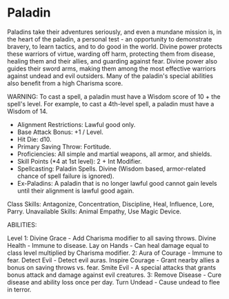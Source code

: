 # Paladin

Paladins take their adventures seriously, and even a mundane mission is, in the heart of the paladin, a personal test - an opportunity to demonstrate bravery, to learn tactics, and to do good in the world. Divine power protects these warriors of virtue, warding off harm, protecting them from disease, healing them and their allies, and guarding against fear. Divine power also guides their sword arms, making them among the most effective warriors against undead and evil outsiders. Many of the paladin's special abilities also benefit from a high Charisma score.

WARNING: To cast a spell, a paladin must have a Wisdom score of 10 + the spell's level. For example, to cast a 4th-level spell, a paladin must have a Wisdom of 14.

- Alignment Restrictions: Lawful good only.
- Base Attack Bonus: +1 / Level.
- Hit Die: d10.
- Primary Saving Throw: Fortitude.
- Proficiencies: All simple and martial weapons, all armor, and shields.
- Skill Points (*4 at 1st level): 2 + Int Modifier.
- Spellcasting: Paladin Spells. Divine (Wisdom based, armor-related chance of spell failure is ignored).
- Ex-Paladins: A paladin that is no longer lawful good cannot gain levels until their alignment is lawful good again.

Class Skills: Antagonize, Concentration, Discipline, Heal, Influence, Lore, Parry.
Unavailable Skills: Animal Empathy, Use Magic Device.

ABILITIES:

Level
1: Divine Grace - Add Charisma modifier to all saving throws.
  Divine Health - Immune to disease.
  Lay on Hands - Can heal damage equal to class level multiplied by Charisma modifier.
2: Aura of Courage - Immune to fear.
  Detect Evil - Detect evil auras.
  Inspire Courage - Grant nearby allies a bonus on saving throws vs. fear.
  Smite Evil - A special attacks that grants bonus attack and damage against evil creatures.
3: Remove Disease - Cure disease and ability loss once per day.
  Turn Undead - Cause undead to flee in terror.